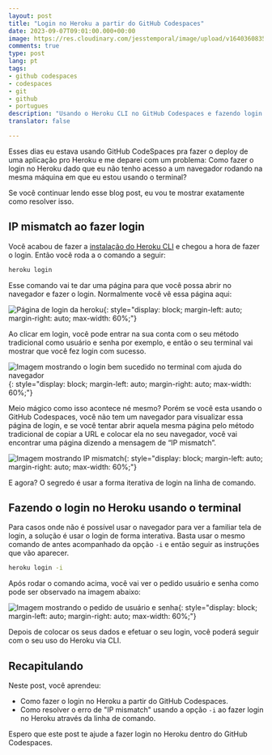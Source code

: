 ```yaml
---
layout: post
title: "Login no Heroku a partir do GitHub Codespaces"
date: 2023-09-07T09:01:00.000+00:00
image: https://res.cloudinary.com/jesstemporal/image/upload/v1640360835/covers/colinha_igmf4s.png
comments: true
type: post
lang: pt
tags:
- github codespaces
- codespaces
- git
- github
- portugues
description: "Usando o Heroku CLI no GitHub Codespaces e fazendo login sem navegador"
translator: false

---
```


Esses dias eu estava usando GitHub CodeSpaces pra fazer o deploy de uma aplicação pro Heroku e me deparei com um problema: Como fazer o login no Heroku dado que eu não tenho acesso a um navegador rodando na mesma máquina em que eu estou usando o terminal?

Se você continuar lendo esse blog post, eu vou te mostrar exatamente como resolver isso.

## IP mismatch ao fazer login

Você acabou de fazer a [instalação do Heroku CLI](https://devcenter.heroku.com/articles/heroku-cli#install-the-heroku-cli) e chegou a hora de fazer o login. Então você roda a o comando a seguir:

```bash
heroku login
```

Esse comando vai te dar uma página para que você possa abrir no navegador e fazer o login. Normalmente você vê essa página aqui:

![Página de login da heroku](https://res.cloudinary.com/jesstemporal/image/upload/v1694298910/heroku-login-page_sjnn6v.png){: style="display: block; margin-left: auto; margin-right: auto; max-width: 60%;"}

Ao clicar em login, você pode entrar na sua conta com o seu método tradicional como usuário e senha por exemplo, e então o seu terminal vai mostrar que você fez login com sucesso.

![Imagem mostrando o login bem sucedido no terminal com ajuda do navegador](https://res.cloudinary.com/jesstemporal/image/upload/v1694298869/heroku-successful-login-in-terminal_re304s.png){: style="display: block; margin-left: auto; margin-right: auto; max-width: 60%;"}

Meio mágico como isso acontece né mesmo? Porém se você esta usando o GitHub Codespaces, você não tem um navegador para visualizar essa página de login, e se você tentar abrir aquela mesma página pelo método tradicional de copiar a URL e colocar ela no seu navegador, você vai encontrar uma página dizendo a mensagem de “IP mismatch”.

![Imagem mostrando IP mismatch](https://res.cloudinary.com/jesstemporal/image/upload/v1694297874/ip-mismatch-after-heroku-login_poxcig.png){: style="display: block; margin-left: auto; margin-right: auto; max-width: 60%;"}

E agora? O segredo é usar a forma iterativa de login na linha de comando.

## **Fazendo o login no Heroku usando o terminal**

Para casos onde não é possível usar o navegador para ver a familiar tela de login, a solução é usar o login de forma interativa. Basta usar o mesmo comando de antes acompanhado da opção `-i` e então seguir as instruções que vão aparecer.

```bash
heroku login -i
```

Após rodar o comando acima, você vai ver o pedido usuário e senha como pode ser observado na imagem abaixo:

![Imagem mostrando o pedido de usuário e senha](https://res.cloudinary.com/jesstemporal/image/upload/v1694299186/heroku-login-cli-credentials-requested_jfes5u.png){: style="display: block; margin-left: auto; margin-right: auto; max-width: 60%;"}

Depois de colocar os seus dados e efetuar o seu login, você poderá seguir com o seu uso do Heroku via CLI.

## Recapitulando

Neste post, você aprendeu:

- Como fazer o login no Heroku a partir do GitHub Codespaces.
- Como resolver o erro de "IP mismatch" usando a opção `-i` ao fazer login no Heroku através da linha de comando.

Espero que este post te ajude a fazer login no Heroku dentro do GitHub Codespaces.